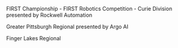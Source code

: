 FIRST Championship - FIRST Robotics Competition - Curie Division presented by Rockwell Automation

Greater Pittsburgh Regional presented by Argo AI

Finger Lakes Regional
